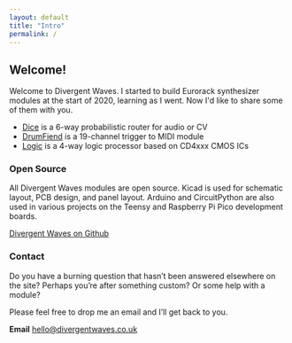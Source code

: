 ```yaml
---
layout: default
title: "Intro"
permalink: /
---
```


## Welcome!

Welcome to Divergent Waves. I started to build Eurorack synthesizer modules at the start of 2020, learning as I went. Now I'd like to share some of them with you.

- [Dice](module/dice/) is a 6-way probabilistic router for audio or CV
- [DrumFiend](module/drumfiend/) is a 19-channel trigger to MIDI module
- [Logic](module/logic/) is a 4-way logic processor based on CD4xxx CMOS ICs

### Open Source

All Divergent Waves modules are open source. Kicad is used for schematic layout, PCB design, and panel layout. Arduino and CircuitPython are also used in various projects on the Teensy and Raspberry Pi Pico development boards.

[Divergent Waves on Github](https://github.com/tpcarlson/synth-diy)

### Contact

Do you have a burning question that hasn’t been answered elsewhere on the site? Perhaps you’re after something custom? Or some help with a module?

Please feel free to drop me an email and I’ll get back to you.

**Email**
hello@divergentwaves.co.uk